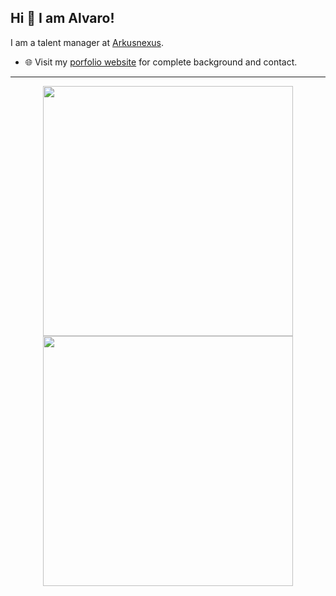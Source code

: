 

## Hi 👋 I am Alvaro! 
I am a talent manager at [Arkusnexus](https://www.arkusnexus.com/). 

- 🌐 Visit my [porfolio website](https://alvaromunozmx.github.io/alvaromunozmx/) for complete background and contact.


---
<p align = "center">
  <img src = "https://github-readme-stats.vercel.app/api?username=alvaromunozmx" width = 400>
  <img src = "https://github-readme-streak-stats.herokuapp.com?user=alvaromunozmx&theme=dark&hide_border=true" width = 400>
</p>


<!--
<a href="https://app.daily.dev/alvaromunozmx"><img src="https://api.daily.dev/devcards/bd772817a2c14180b275e7ac9c02dc53.png?r=7n3" width="400" alt="Alvaro's Dev Card"/></a>

**alvaromunozmx/alvaromunozmx** is a ✨ _special_ ✨ repository because its `README.md` (this file) appears on your GitHub profile.

Here are some ideas to get you started:

- 🔭 I’m currently working on ...
- 🌱 I’m currently learning ...
- 👯 I’m looking to collaborate on ...
- 🤔 I’m looking for help with ...
- 💬 Ask me about ...
- 📫 How to reach me: ...
- 😄 Pronouns: ...
- ⚡ Fun fact: ...
-->
